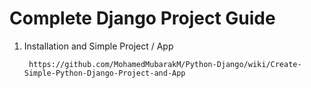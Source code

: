 # Complete Django Project Guide

1. Installation and Simple Project / App

        https://github.com/MohamedMubarakM/Python-Django/wiki/Create-Simple-Python-Django-Project-and-App

